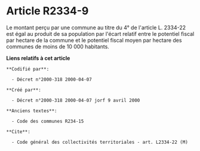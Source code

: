 # Article R2334-9

Le montant perçu par une commune au titre du 4° de l'article L. 2334-22 est égal au produit de sa population par l'écart
relatif entre le potentiel fiscal par hectare de la commune et le potentiel fiscal moyen par hectare des communes de moins de
10 000 habitants.

**Liens relatifs à cet article**

	**Codifié par**:

	  - Décret n°2000-318 2000-04-07

	**Créé par**:

	  - Décret n°2000-318 2000-04-07 jorf 9 avril 2000

	**Anciens textes**:

	  - Code des communes R234-15

	**Cite**:

	  - Code général des collectivités territoriales - art. L2334-22 (M)
